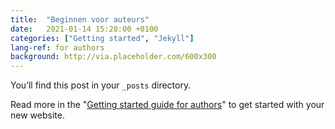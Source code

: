 ```yaml
---
title:  "Beginnen voor auteurs"
date:   2021-01-14 15:20:00 +0100
categories: ["Getting started", "Jekyll"]
lang-ref: for authors
background: http://via.placeholder.com/600x300
---
```

You’ll find this post in your `_posts` directory.

Read more in the "[Getting started guide for authors](https://github.com/gbif/hosted-portals/blob/main/getting-started/for-authors.md)" to get started with your new website.
